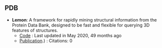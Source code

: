 
## **PDB**
- **Lemon**: A framework for rapidly mining structural information from the Protein Data Bank, designed to be fast and flexible for querying 3D features of structures.
	- [Code](https://github.com/chopralab/lemon) : Last updated in May 2020, 49 months ago
	- [Publication](https://doi.org/10.1093/bioinformatics/btz178).) : Citations: 0
